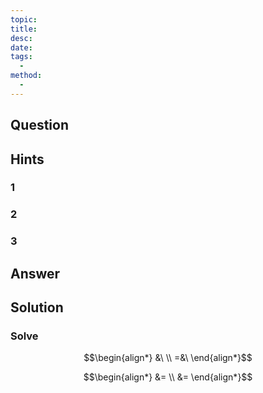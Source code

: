 ```yaml
---
topic: 
title: 
desc: 
date: 
tags:
  - 
method:
  - 
---
```



## Question
```math

```


## Hints

### 1

### 2

### 3


## Answer
```math

```


## Solution

### Solve
```math
\begin{align*}
  &\ 
  \\ =&\ 
\end{align*}
```

```math
\begin{align*}
  &= 
  \\ &= 
\end{align*}
```
